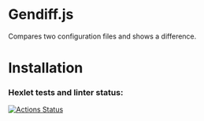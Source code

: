 # Gendiff.js
Compares two configuration files and shows a difference.

# Installation

### Hexlet tests and linter status:
[![Actions Status](https://github.com/toDoListEnjoyer/fullstack-javascript-project-46/workflows/hexlet-check/badge.svg)](https://github.com/toDoListEnjoyer/fullstack-javascript-project-46/actions)

